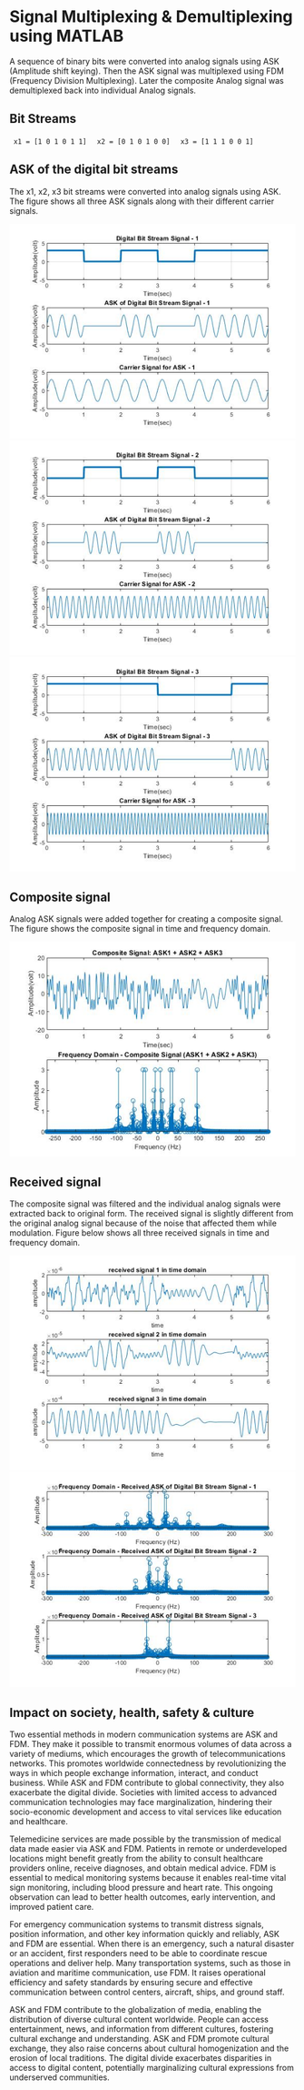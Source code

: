 # Signal Multiplexing & Demultiplexing using MATLAB

A sequence of binary bits were converted into analog signals using ASK (Amplitude shift keying). Then the ASK signal was multiplexed using FDM (Frequency Division Multiplexing). Later the composite Analog signal was demultiplexed back into individual Analog signals.

## Bit Streams

<code> x1 = [1 0 1 0 1 1] </code>
<code> x2 = [0 1 0 1 0 0] </code>
<code> x3 = [1 1 1 0 0 1] </code>

## ASK of the digital bit streams

The x1, x2, x3 bit streams were converted into analog signals using ASK. The figure shows all three ASK signals along with their different carrier signals.

<img src="output/Bit Stream 1.jpg">

<img src="output/Bit Stream 2.jpg">

<img src="output/Bit Stream 3.jpg">

## Composite signal

Analog ASK signals were added together for creating a composite signal. The figure shows the composite signal in time and frequency domain.

<img src="/output/Composite Signal.jpg">

## Received signal

The composite signal was filtered and the individual analog signals were extracted back to original form. The received signal is slightly different from the original analog signal because of the noise that affected them while modulation. Figure below shows all three received signals in time and frequency domain.

<img src="/output/Received Individual Signal Time Domain.jpg">

<img src="/output/Received Individual Signal.jpg">

## Impact on society, health, safety & culture

Two essential methods in modern communication systems are ASK and FDM. They make it possible to transmit enormous volumes of data across a variety of mediums, which encourages the growth of telecommunications networks. This promotes worldwide connectedness by revolutionizing the ways in which people exchange information, interact, and conduct business. While ASK and FDM contribute to global connectivity, they also exacerbate the digital divide. Societies with limited access to advanced communication technologies may face marginalization, hindering their socio-economic development and access to vital services like education and healthcare.

Telemedicine services are made possible by the transmission of medical data made easier via ASK and FDM. Patients in remote or underdeveloped locations might benefit greatly from the ability to consult healthcare providers online, receive diagnoses, and obtain medical advice. FDM is essential to medical monitoring systems because it enables real-time vital sign monitoring, including blood pressure and heart rate. This ongoing observation can lead to better health outcomes, early intervention, and improved patient care.

For emergency communication systems to transmit distress signals, position information, and other key information quickly and reliably, ASK and FDM are essential. When there is an emergency, such a natural disaster or an accident, first responders need to be able to coordinate rescue operations and deliver help. Many transportation systems, such as those in aviation and maritime communication, use FDM. It raises operational efficiency and safety standards by ensuring secure and effective communication between control centers, aircraft, ships, and ground staff.

ASK and FDM contribute to the globalization of media, enabling the distribution of diverse cultural content worldwide. People can access entertainment, news, and information from different cultures, fostering cultural exchange and understanding. ASK and FDM promote cultural exchange, they also raise concerns about cultural homogenization and the erosion of local traditions. The digital divide exacerbates disparities in access to digital content, potentially marginalizing cultural expressions from underserved communities.